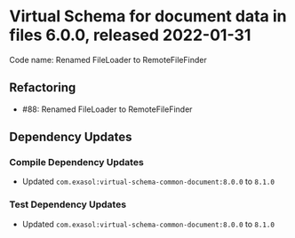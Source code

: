 # Virtual Schema for document data in files 6.0.0, released 2022-01-31

Code name: Renamed FileLoader to RemoteFileFinder

## Refactoring

* #88: Renamed FileLoader to RemoteFileFinder

## Dependency Updates

### Compile Dependency Updates

* Updated `com.exasol:virtual-schema-common-document:8.0.0` to `8.1.0`

### Test Dependency Updates

* Updated `com.exasol:virtual-schema-common-document:8.0.0` to `8.1.0`
